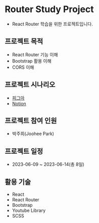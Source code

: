 # Router Study Project

- React Router 학습을 위한 프로젝트입니다.

## 프로젝트 목적

- React Router 기능 이해
- Bootstrap 활용 이해
- CORS 이해

## 프로젝트 시나리오

- [피그마](http://)
- [Notion](http://)

## 프로젝트 참여 인원

- 박주희(Joohee Park)

## 프로젝트 일정

- 2023-06-09 ~ 2023-06-14(총 8일)

## 활용 기술

- React
- React Router
- Bootstrap
- Youtube Library
- SCSS
